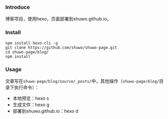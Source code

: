 ### Introduce

博客项目，使用hexo，页面部署到shuwo.github.io。

### Install

```
npm install hexo-cli -g
git clone https://github.com/shuwo/shuwo-page.git
cd shuwo-page/blog/
npm install
```

### Usage

文章写在`shuwo-page/blog/source/_posts/`中，其他操作（`shuwo-page/blog/`目录下执行命令）：
* 本地预览：hexo s
* 生成文件：hexo g
* 部署到shuwo.github.io：hexo d
